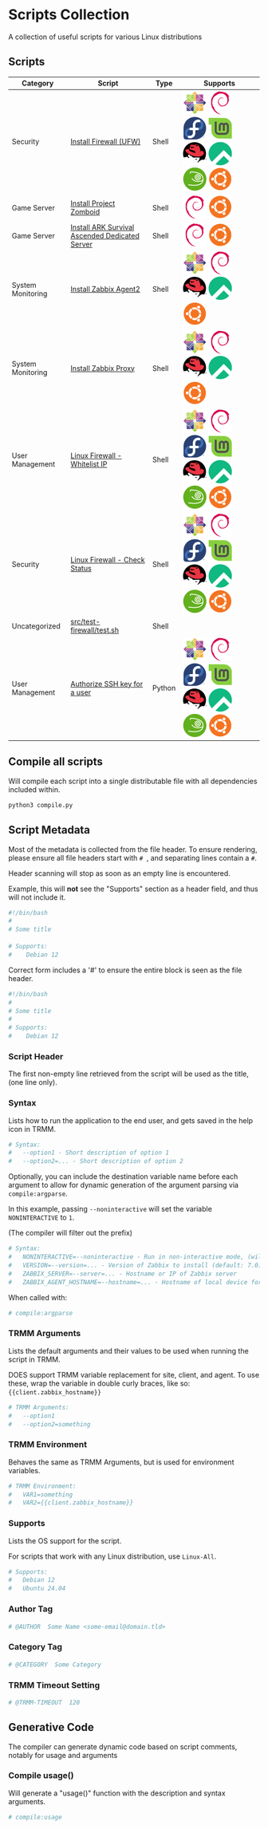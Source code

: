 # Scripts Collection

A collection of useful scripts for various Linux distributions

## Scripts

| Category | Script | Type | Supports |
|----------|--------|------|----------|
| Security | [Install Firewall (UFW)](dist/ufw/linux_install_ufw.sh) | Shell | ![centos](.supplemental/images/icons/centos.svg "Linux-All") ![debian](.supplemental/images/icons/debian.svg "Linux-All") ![fedora](.supplemental/images/icons/fedora.svg "Linux-All") ![linuxmint](.supplemental/images/icons/linuxmint.svg "Linux-All") ![redhat](.supplemental/images/icons/redhat.svg "Linux-All") ![rocky](.supplemental/images/icons/rocky.svg "Linux-All") ![suse](.supplemental/images/icons/suse.svg "Linux-All") ![ubuntu](.supplemental/images/icons/ubuntu.svg "Linux-All") |
| Game Server | [Install Project Zomboid](dist/game-projectzomboid/linux_install_game_zomboid.sh) | Shell | ![debian](.supplemental/images/icons/debian.svg "Debian 12") ![ubuntu](.supplemental/images/icons/ubuntu.svg "Ubuntu 24.04") |
| Game Server | [Install ARK Survival Ascended Dedicated Server](dist/game-arksurvivalascended/README.md) | Shell | ![debian](.supplemental/images/icons/debian.svg "Debian 12") ![ubuntu](.supplemental/images/icons/ubuntu.svg "Ubuntu 24.04") |
| System Monitoring | [Install Zabbix Agent2](dist/zabbix/linux_install_zabbix_agent2.sh) | Shell | ![centos](.supplemental/images/icons/centos.svg "CentOS 8, 9") ![debian](.supplemental/images/icons/debian.svg "Debian 12") ![redhat](.supplemental/images/icons/redhat.svg "RHEL 8, 9") ![rocky](.supplemental/images/icons/rocky.svg "Rocky 8, 9") ![ubuntu](.supplemental/images/icons/ubuntu.svg "Ubuntu 24.04") |
| System Monitoring | [Install Zabbix Proxy](dist/zabbix/linux_install_zabbix_proxy.sh) | Shell | ![centos](.supplemental/images/icons/centos.svg "CentOS 8, 9") ![debian](.supplemental/images/icons/debian.svg "Debian 12") ![redhat](.supplemental/images/icons/redhat.svg "RHEL 8, 9") ![rocky](.supplemental/images/icons/rocky.svg "Rocky 8, 9") ![ubuntu](.supplemental/images/icons/ubuntu.svg "Ubuntu 24.04") |
| User Management | [Linux Firewall - Whitelist IP](dist/firewall/linux_util_firewall_whitelist_ip.sh) | Shell | ![centos](.supplemental/images/icons/centos.svg "Linux-All") ![debian](.supplemental/images/icons/debian.svg "Linux-All") ![fedora](.supplemental/images/icons/fedora.svg "Linux-All") ![linuxmint](.supplemental/images/icons/linuxmint.svg "Linux-All") ![redhat](.supplemental/images/icons/redhat.svg "Linux-All") ![rocky](.supplemental/images/icons/rocky.svg "Linux-All") ![suse](.supplemental/images/icons/suse.svg "Linux-All") ![ubuntu](.supplemental/images/icons/ubuntu.svg "Linux-All") |
| Security | [Linux Firewall - Check Status](dist/firewall/linux_check_firewall.sh) | Shell | ![centos](.supplemental/images/icons/centos.svg "Linux-All") ![debian](.supplemental/images/icons/debian.svg "Linux-All") ![fedora](.supplemental/images/icons/fedora.svg "Linux-All") ![linuxmint](.supplemental/images/icons/linuxmint.svg "Linux-All") ![redhat](.supplemental/images/icons/redhat.svg "Linux-All") ![rocky](.supplemental/images/icons/rocky.svg "Linux-All") ![suse](.supplemental/images/icons/suse.svg "Linux-All") ![ubuntu](.supplemental/images/icons/ubuntu.svg "Linux-All") |
| Uncategorized | [src/test-firewall/test.sh](dist/test-firewall/test.sh) | Shell |  |
| User Management | [Authorize SSH key for a user](dist/ssh/linux_util_ssh_authorize.py) | Python | ![centos](.supplemental/images/icons/centos.svg "Linux-All") ![debian](.supplemental/images/icons/debian.svg "Linux-All") ![fedora](.supplemental/images/icons/fedora.svg "Linux-All") ![linuxmint](.supplemental/images/icons/linuxmint.svg "Linux-All") ![redhat](.supplemental/images/icons/redhat.svg "Linux-All") ![rocky](.supplemental/images/icons/rocky.svg "Linux-All") ![suse](.supplemental/images/icons/suse.svg "Linux-All") ![ubuntu](.supplemental/images/icons/ubuntu.svg "Linux-All") |

## Compile all scripts

Will compile each script into a single distributable file with all dependencies included within.

```bash
python3 compile.py
```

## Script Metadata

Most of the metadata is collected from the file header.
To ensure rendering, please ensure all file headers start with `# `,
and separating lines contain a `#`.

Header scanning will stop as soon as an empty line is encountered.

Example, this will **not** see the "Supports" section as a header field, and thus will not include it.

```bash
#!/bin/bash
#
# Some title

# Supports:
#    Debian 12
```

Correct form includes a '#' to ensure the entire block is seen as the file header.

```bash
#!/bin/bash
#
# Some title
#
# Supports:
#    Debian 12
```

### Script Header

The first non-empty line retrieved from the script will be used as the title, (one line only).

### Syntax

Lists how to run the application to the end user, and gets saved in the help icon in TRMM.

```bash
# Syntax:
#   --option1 - Short description of option 1
#   --option2=... - Short description of option 2
```

Optionally, you can include the destination variable name before each argument
to allow for dynamic generation of the argument parsing via `compile:argparse`.

In this example, passing `--noninteractive` will set the variable `NONINTERACTIVE` to `1`.

(The compiler will filter out the prefix)

```bash
# Syntax:
#   NONINTERACTIVE=--noninteractive - Run in non-interactive mode, (will not ask for prompts)
#   VERSION=--version=... - Version of Zabbix to install (default: 7.0)
#   ZABBIX_SERVER=--server=... - Hostname or IP of Zabbix server
#   ZABBIX_AGENT_HOSTNAME=--hostname=... - Hostname of local device for matching with a Zabbix host entry
```

When called with:

```bash
# compile:argparse
```

### TRMM Arguments

Lists the default arguments and their values to be used when running the script in TRMM.

DOES support TRMM variable replacement for site, client, and agent.
To use these, wrap the variable in double curly braces, like so: `{{client.zabbix_hostname}}`

```bash
# TRMM Arguments:
#   --option1
#   --option2=something
```

### TRMM Environment

Behaves the same as TRMM Arguments, but is used for environment variables.

```bash
# TRMM Environment:
#   VAR1=something
#   VAR2={{client.zabbix_hostname}}
```

### Supports

Lists the OS support for the script.

For scripts that work with any Linux distribution, use `Linux-All`.

```bash
# Supports:
#   Debian 12
#   Ubuntu 24.04
```

### Author Tag

```bash
# @AUTHOR  Some Name <some-email@domain.tld>
```

### Category Tag

```bash
# @CATEGORY  Some Category
```

### TRMM Timeout Setting

```bash
# @TRMM-TIMEOUT  120
```

## Generative Code

The compiler can generate dynamic code based on script comments, notably for usage and arguments

### Compile usage()

Will generate a "usage()" function with the description and syntax arguments.

```bash
# compile:usage
```
